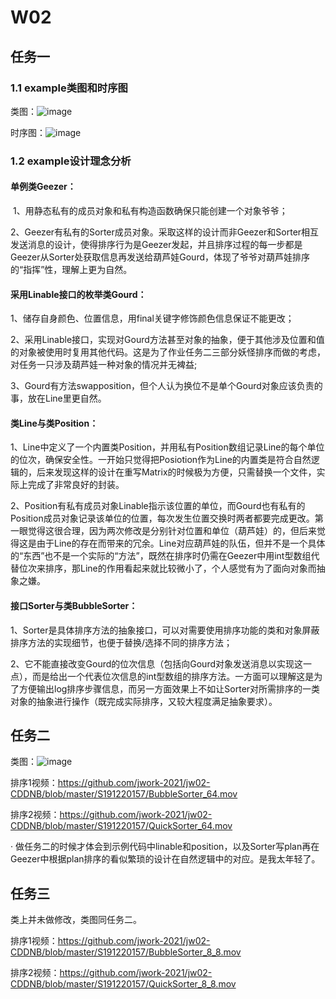 # W02

## 任务一

### 1.1 example类图和时序图

类图：![image](https://github.com/jwork-2021/jw02-CDDNB/blob/master/S191220157/example_class.png)

时序图：![image](https://github.com/jwork-2021/jw02-CDDNB/blob/master/S191220157/example_time.png)

### 1.2 example设计理念分析

#### 单例类Geezer：

​	1、用静态私有的成员对象和私有构造函数确保只能创建一个对象爷爷；

​	2、Geezer有私有的Sorter成员对象。采取这样的设计而非Geezer和Sorter相互发送消息的设计，使得排序行为是Geezer发起，并且排序过程的每一步都是Geezer从Sorter处获取信息再发送给葫芦娃Gourd，体现了爷爷对葫芦娃排序的“指挥”性，理解上更为自然。

#### 采用Linable接口的枚举类Gourd：

​	1、储存自身颜色、位置信息，用final关键字修饰颜色信息保证不能更改；

​	2、采用Linable接口，实现对Gourd方法甚至对象的抽象，便于其他涉及位置和值的对象被使用时复用其他代码。这是为了作业任务二三部分妖怪排序而做的考虑，对任务一只涉及葫芦娃一种对象的情况并无裨益;

​	3、Gourd有方法swapposition，但个人认为换位不是单个Gourd对象应该负责的事，放在Line里更自然。

#### 类Line与类Position：

​	1、Line中定义了一个内置类Position，并用私有Position数组记录Line的每个单位的位次，确保安全性。一开始只觉得把Posiotion作为Line的内置类是符合自然逻辑的，后来发现这样的设计在重写Matrix的时候极为方便，只需替换一个文件，实际上完成了非常良好的封装。

​	2、Position有私有成员对象Linable指示该位置的单位，而Gourd也有私有的Position成员对象记录该单位的位置，每次发生位置交换时两者都要完成更改。第一眼觉得这很合理，因为两次修改是分别针对位置和单位（葫芦娃）的，但后来觉得这是由于Line的存在而带来的冗余。Line对应葫芦娃的队伍，但并不是一个具体的“东西”也不是一个实际的“方法”，既然在排序时仍需在Geezer中用int型数组代替位次来排序，那Line的作用看起来就比较微小了，个人感觉有为了面向对象而抽象之嫌。

#### 接口Sorter与类BubbleSorter：

​	1、Sorter是具体排序方法的抽象接口，可以对需要使用排序功能的类和对象屏蔽排序方法的实现细节，也便于替换/选择不同的排序方法；

​	2、它不能直接改变Gourd的位次信息（包括向Gourd对象发送消息以实现这一点），而是给出一个代表位次信息的int型数组的排序方法。一方面可以理解这是为了方便输出log排序步骤信息，而另一方面效果上不如让Sorter对所需排序的一类对象的抽象进行操作（既完成实际排序，又较大程度满足抽象要求）。



## 任务二

类图：![image](https://github.com/jwork-2021/jw02-CDDNB/blob/master/S191220157/my_line.png)

排序1视频：https://github.com/jwork-2021/jw02-CDDNB/blob/master/S191220157/BubbleSorter_64.mov

排序2视频：https://github.com/jwork-2021/jw02-CDDNB/blob/master/S191220157/QuickSorter_64.mov

· 做任务二的时候才体会到示例代码中linable和position，以及Sorter写plan再在Geezer中根据plan排序的看似繁琐的设计在自然逻辑中的对应。是我太年轻了。

## 任务三

类上并未做修改，类图同任务二。

排序1视频：https://github.com/jwork-2021/jw02-CDDNB/blob/master/S191220157/BubbleSorter_8_8.mov

排序2视频：https://github.com/jwork-2021/jw02-CDDNB/blob/master/S191220157/QuickSorter_8_8.mov

